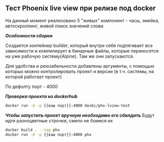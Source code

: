 ## Тест Phoenix live view при релизе под docker 

На данный момент реализовано 5 "живых" компонент - часы, змейка, автоскроллинг, живой поиск значений слова

***Особенности сборки***

Создается контейнер builder, который внутри себя подтягивает все зависимости и компилирует в бинарные файлы, которые переносятся на уже рабочую систему(Alpine). Там же они запускаются. 

Для удобства и реюзабельности добавлены аргументы, с помощью которых можно контролировать проект и версии (в т.ч. системы, на которой работает проект)

По дефолту порт - 4000


***Проверка проекта из dockerhub***
```bash
docker run -d -p {{ваш порт}}:4000 devbi/phx-lview-test
```


***Чтобы запустить проект вручную необходимо его сбилдить***
Будут идти разноцветные строчки, смело не боимся их
```bash
docker build . --tag phx
docker run -d -p {{ваш порт}}:4000 phx
```